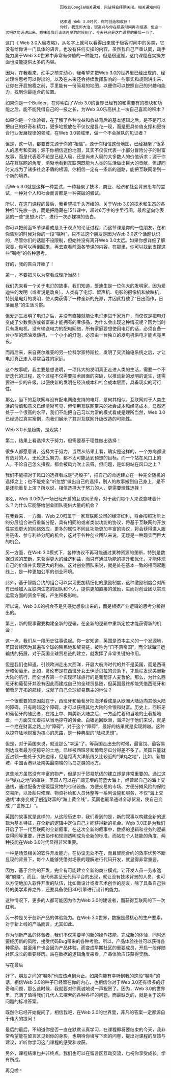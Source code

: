 
                            
                            因收到Google相关通知，网站将会择期关闭。相关通知内容
                            
                            
                            结束语 Web 3.0时代，你的创造和收获！
                            你好，我是郭大治，很高兴与你在极客时间再次相遇，但这一次把这句话讲出来，意味着我们该说再见的时候到了，今天已经是这门课程的最后一节了。

这门《 Web 3.0入局攻略》，从名字上就可以看得出来属于极客时间中的另类，它没有给你讲一门具体的语言，也没有任何实操的内容，虽然我自己严重认同，动手能力属于Web 3.0世界中非常有价值的一种能力，但是很遗憾，这门课程在实操方面也没能提供太多的内容。

因为，在我看来，动手之前先动心，我希望先把Web 3.0的世界里已经出现的、经过理性思考可以得出的，以及在未来还会持续发挥影响的一些事实和规则讲出来，让你在开启旅程之前，手里能有一份简易的地图，以便你可以按照自己的兴趣和能力，找到你最适合的位置。

如果你是一个Builder，在你明白了Web 3.0的世界已经有的和需要有的模块和功能之后，能不能凭借自己的一技之长，为Web 3.0乐高拼上一块自己喜欢的积木？

如果你是一个体验者，在了解了各种收益和收益背后的基本逻辑之后，是不是可以把自己的好奇和精力，更多地投放在不仅仅是昙花一现，而是更具价值支撑和更符合行业发展规律的领域，在Web 3.0领域里，做一个不会掉队的见证者？

但是，这一切，都要首先源于你的“相信”。源于你相信这份地图，已经凝聚了很多人的思考和实践；源于你相信这份地图，其实不仅仅代表一小部分冒险分子的财富故事，而是代表着不论是已经入局，还是尚未入局的大多数人的价值诉求；源于你站在互联网的角度，清晰地看到互联网既能为人类的生活做出巨大的贡献，但却同时又成为了诸多社会矛盾的根源，你相信一定有一条新的道路，能把互联网带到一个新的境界。

而Web 3.0就是这样一种尝试，一种凝聚了技术、商业、经济和社会背景思考的尝试，一种对个人和社会而言都是一种突破的尝试。

所以，在这门课程的最后，我希望把千头万绪的、关于Web 3.0的技术和生态的各种细节先放一放，而是把隐藏在15节课中，超过6万字的字里行间，最希望向你表达的一些“思想火花”，进行一次赤裸裸的告白。

你可以把前面15节课看成是关于观点的论证过程，而这节课是你的一位朋友，在和你告别的时候对你的一段“嘱咐”，只不过这个朋友是因为Web 3.0这个话题认识的，尽管你们的话题不设限制，但始终没有离开Web 3.0太远。如果你想详细了解究竟，你可以再倒回来，再去查看前面各节课的内容，在那里，你可以找到支撑这些“嘱咐”的各种思考。

好的，我的告白开始了！

第一，不要把习以为常看成理所当然！

我们先来看一个关于电灯的故事。我们知道，爱迪生是一位伟大的发明家，因为爱迪生的发明（或者说是改良），人类有了电灯、留声机、电影的摄像机和放映机，特别是电灯的发明，使人类获得了一种全新的光源，并因此打破了“日出而作，日落而息”的生活习惯。

但爱迪生发明了电灯之后，并没有直接就能让电灯走进千家万户，而仅仅是把电灯变成了少数贵族或者富豪才能拥有的奢侈品，为什么会出现这种情况呢？因为当时只有发电机，没有输送电力的配电网络，所有家庭要想使用电灯的话，必须自备一台小型的燃油发动机，一个小小的灯泡，必须由一台独立的发电机供电才能点亮黑夜。

而再后来，来自赛尔维亚的另一位科学家特斯拉，发明了交流输电系统之后，才让电灯真正走入寻常百姓的家庭。

这个故事呢，我主要是想说明，一项伟大的发明真正走进人类的生活，需要一个不断迭代的过程，这个过程不仅需要技术层面的突破，以推动新的发明的诞生，还需要进一步的升级，以便使新的发明在经济成本和社会成本层面，具备现实的可行性。

那么，当下的互联网与没有配电网络支持的电灯，是何其相似。互联网对于人类生活的价值和意义已经清晰可见，但使用互联网带来的社会成本和经济成本，显然还处于一个很高的水平，我们不能把自己习以为常的模式看成是理所当然，Web 3.0已经通过真实案例，向我们展示了其对互联网升级改造的可能性。

Web 3.0不是趋势，是现实！

第二，结果上看选择大于努力，但需要基于理性做出选择！

很多人都愿意说，选择大于努力，当然从结果上看，确实是这样的，一个方向都没有选对的人，无论怎么努力，都不太可能达到预想的目标。而一个站在风口上的人，不论自己怎么扭捏，都会被风力吹上云霄。但问题，是如何站在风口之上？

我们不能把对于风口的选择看成是“扔骰子”，把自己的命运建立在一种完全随机的选择之上；也不能完全“听忽悠”做出自己的选择，别人的故事搬到自己身上，是不是还能重复上演？所以说，相信选择大于努力的人，更需要理性选择！

那么，Web 3.0作为一场已经开启的互联网革命，对于我们每个人来说意味着什么？为什么它能够给创业团队提供大量的机会？

在我看来，一方面，Web 2.0归属于一家互联网公司的经济红利，将会按照功能上的分层组合进行重新分配，具有相同的或者类似功能的协议，将基于互联网的开放性实现更大的网络效应，更多的属性不同且功能更加丰富的协议，将会获得进入服务链条、参与利益分配的机会，这对于各种创业团队来说，无疑是一种现实而巨大的机会。

另一方面，在Web 3.0模式下，各种协议不再可能通过某种资源的垄断，特别是数据资源的垄断，来获得更大的经济利益，而只有通过功能的提升和优化，才能体现自己的价值并实现更大的利益。这对创业团队来说，就是处在基本一致的相同起跑线上，是一种更加公平的创业环境。

此外，基于智能合约的组合可以实现更加精细化的激励制度，这种激励制度会对所有已经加入互联网生态的团队和个人，提供更加直接的激励，进而对创业团队实现运营方面的资金平衡，产生积极影响。

所以说，Web 3.0的机会不是凭感觉想象出来的，而是根据产业逻辑的思考分析得出的。

第三，新的叙事需要构建全新的逻辑，在全新的逻辑中重新定位才能获得新的机会！

这一点，我们从一段历史往事说起。你一定知道，英国是资本主义的一个发源地，英国曾经因为其遍布全球的殖民地和贸易链，被称为“日不落帝国”，而全球海洋运输线的拓展，对于英国全球贸易链的建立，就发挥了非常关键的作用。

但是我们也知道，引领欧洲走出大西洋，开启大航海时代的并不是英国，而是西班牙和葡萄牙。比如，哥伦布是在西班牙女王伊莎贝拉的资助下，才启程发现美洲新大陆的航行，而全世界第一个实现环球旅行的是葡萄牙人麦哲伦。那么，为什么西班牙和葡萄牙并没有因此而建成自己的全球贸易链，但英国最终却能凭借西班牙和葡萄牙开拓的航线，成就了自己全球贸易霸主的地位？

一个很重要的原因就在于，西班牙和葡萄牙把海洋看成是从欧洲大陆迈向其他大陆的障碍，只有跨越这个障碍，才可以获得其他大陆的金银和财富。历史上，西班牙和葡萄牙的殖民者，在踏上中、南美新大陆之后，一方面忙着和当地的土著抢地盘，一方面又忙着把从当地掠夺的黄金、白银运回欧洲，海洋对于他们来说，就是一个拦在财富之路上的“障碍”，对于这个“障碍”，最好的结果就是实现跨越。这种以掠夺陆地财富为核心的思路，是一种典型的“陆权思想”。

但是，对于英国来说，就没那么“幸运”了，等英国走出去的时候，最富饶、最容易到达或者最方便掠夺的土地，已经被西班牙和葡萄牙瓜分得差不多了。英国只能就近占领一些处于大陆边缘，但是距离大洋航线又比较近的“弹丸之地”，比如，新加坡、中国香港以及南美最南端的马岛之类的地方。

这些地方虽然没有丰富的物产，但是对于贸易航线的建立却是非常重要的。通过这些“弹丸之地”的串联，英国人可以在广阔无垠的蔚蓝大海上，经营起自己的海上交通线，通过配备方便贩运货物的仓储设施、方便交易的市场、方便分摊风险的保险交易所，以及船只修理、物资补给和人员休整等一系列设施和服务，不仅“海上交通线”本身变成了创造财富的“海上黄金线”，英国也最早通过全球贸易，使自己变成了“世界工厂”。

英国的故事就是这样的，从这段历史中，我们看到的是，新的叙事以构建全新的逻辑为基本特征，在全新的逻辑中定位自己才能获得新的机会。Web 3.0正是为我们开启了下一代互联网的全新叙事，在这次全新的叙事中，数据的逻辑和业务的逻辑变得同等重要，开放协作和规则透明成为全新的标准。而站在个人技能的角度，两种技能在Web 3.0时代显得非常重要。

一种是场景相关的软件开发能力。在协议无处不在，而且智能合约的效率优势不断显现的背景下，每个人能够凭借对场景的理解进行代码开发，就显得非常重要。

因为，基于合约的开发，完全有可能建立全新的商业模式，让开发人员一劳永逸地“躺赚”。而且，低代码甚至无代码平台的出现，就让没有技术背景的人员，也可以方便地加入软件开发的队伍，比如做设计或者艺术创作的朋友，除了具备自己独特的美学素养之外，还要具备使用3D引擎进行设计的能力。

这种情况下，更多的人都可能因为作为Web 3.0的建设者，而获得互联网的下一次红利。

另一种是关于创新产品的体验能力。在Web 3.0世界，数据是最核心的生产要素，对于新上线的产品而言，尤其如此。

作为创新产品的体验者，我们不仅需要学习新的操作技能，完成新的体验，同时还要经历新的风险，接受代码Bug带来的各种考验。所以，产品体验往往可以获得各种奖励，甚至用户也会因为产品体验，而变成早期社区的重要成员，开启一段伴随社区成长的重要经历。站在数据的逻辑角度来看，产品体验应该获得奖励。

写在最后

好了，朋友之间的“嘱咐”也应该点到为止。如果你能有幸听到我的这段“嘱咐”的话，相信Web 3.0的种子已经留在你的内心，也相信你对于Web 3.0还有很多的好奇和问题，那么这时候，我就要对你真诚地说一声祝贺了。因为，Web 3.0的世界里，充满了值得我们几代人去探索的各种各样的问题，而最缺乏的，就是关于这些问题的标准答案。

既然你已经开始提问了，相信我吧，在Web 3.0的世界里，非凡的答案一定都源自于伟大的提问！

最后的最后，不知道你是否一直在默默认真学习，在课程即将要结束的今天，我非常希望能在留言区见到你的身影，也期待你填写下面的问卷，提出对课程的反馈与建议，听听你学习这门课程的感受和收获。



另外，课程结束也并非终点，我们也可以在留言区互动交流，也祝你享受成长，学有所成。

再见啦！

                        
                        
                            